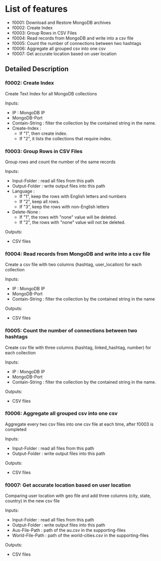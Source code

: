 # List of features

* f0001: Download and Restore MongoDB archives 
* f0002: Create Index
* f0003: Group Rows in CSV Files
* f0004: Read records from MongoDB and write into a csv file
* f0005: Count the number of connections between two hashtags
* f0006: Aggregate all grouped csv into one csv
* f0007: Get accurate location based on user location

## Detailed Description
### f0002: Create Index
Create Text Index for all MongoDB collections

Inputs:
* IP : MongoDB IP
* MongoDB-Port
* Contain-String : filter the collection by the contained string in the name.
* Create-Index : 
  - If "1", then create index.
  - If "2", it lists the collections that require index.

### f0003: Group Rows in CSV Files
Group rows and count the number of the same records

Inputs:
* Input-Folder : read all files from this path
* Output-Folder : write output files into this path
* Language : 
  - If "1", keep the rows with English letters and numbers
  - If "2", keep all rows.
  - If "3", keep the rows with non-English letters
* Delete-None : 
  - If "1", the rows with "none" value will be deleted.
  - If "2", the rows with "none" value will not be deleted.
  
Outputs:
* CSV files 

### f0004: Read records from MongoDB and write into a csv file
Create a csv file with two columns (hashtag, user_location) for each collection

Inputs:
* IP : MongoDB IP
* MongoDB-Port
* Contain-String : filter the collection by the contained string in the name

Outputs:
* CSV files

### f0005: Count the number of connections between two hashtags
Create csv file with three columns (hashtag, linked_hashtag, number) for each collection

Inputs:
* IP : MongoDB IP
* MongoDB-Port
* Contain-String : filter the collection by the contained string in the name.

Outputs:
* CSV files

### f0006: Aggregate all grouped csv into one csv
Aggregate every two csv files into one csv file at each time, after f0003 is completed

Inputs:
* Input-Folder : read all files from this path
* Output-Folder : write output files into this path

Outputs:
* CSV files


### f0007: Get accurate location based on user location
Comparing user location with geo file and add three columns (city, state, country) in the new csv file

Inputs:
* Input-Folder : read all files from this path
* Output-Folder : write output files into this path
* Aus-File-Path : path of the au.csv in the supporting-files
* World-File-Path : path of the world-cities.csv in the supporting-files

Outputs:
* CSV files
